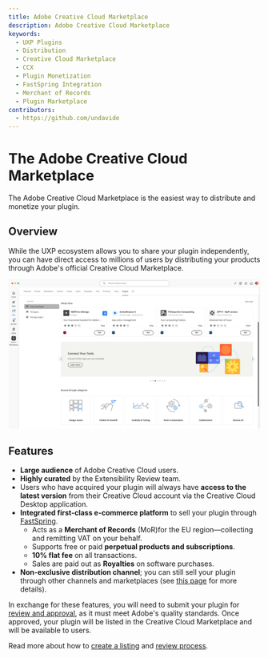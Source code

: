 ```yaml
---
title: Adobe Creative Cloud Marketplace
description: Adobe Creative Cloud Marketplace
keywords:
  - UXP Plugins
  - Distribution
  - Creative Cloud Marketplace
  - CCX
  - Plugin Monetization
  - FastSpring Integration
  - Merchant of Records
  - Plugin Marketplace
contributors:
  - https://github.com/undavide
---
```


# The Adobe Creative Cloud Marketplace

The Adobe Creative Cloud Marketplace is the easiest way to distribute and monetize your plugin.

## Overview

While the UXP ecosystem allows you to share your plugin independently, you can have direct access to millions of users by distributing your products through Adobe's official Creative Cloud Marketplace.

![Adobe Creative Cloud Marketplace](./img/marketplace--ccd.png)

## Features

- **Large audience** of Adobe Creative Cloud users.
- **Highly curated** by the Extensibility Review team.
- Users who have acquired your plugin will always have **access to the latest version** from their Creative Cloud account via the Creative Cloud Desktop application.
- **Integrated first-class e-commerce platform** to sell your plugin through [FastSpring](https://fastspring.com/).
  - Acts as a **Merchant of Records** (MoR)for the EU region—collecting and remitting VAT on your behalf.
  - Supports free or paid **perpetual products and subscriptions**.
  - **10% flat fee** on all transactions.
  - Sales are paid out as **Royalties** on software purchases.
- **Non-exclusive distribution channel**; you can still sell your plugin through other channels and marketplaces (see [this page](../package/index.md#mind-your-plugins-id) for more details).

In exchange for these features, you will need to submit your plugin for [review and approval](../review/index.md), as it must meet Adobe's quality standards. Once approved, your plugin will be listed in the Creative Cloud Marketplace and will be available to users.

Read more about how to [create a listing](../listing/index.md) and [review process](../review/index.md).
